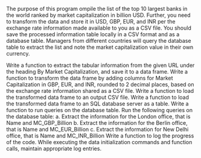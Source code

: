 The purpose of this program ompile the list of the top 10 largest banks in the world ranked by market capitalization in billion USD. Further, you need to transform the data and store it in USD, GBP, EUR, and INR per the exchange rate information made available to you as a CSV file. You should save the processed information table locally in a CSV format and as a database table. 
Managers from different countries will query the database table to extract the list and note the market capitalization value in their own currency.

Write a function to extract the tabular information from the given URL under the heading By Market Capitalization, and save it to a data frame.
Write a function to transform the data frame by adding columns for Market Capitalization in GBP, EUR, and INR, rounded to 2 decimal places, based on the exchange rate information shared as a CSV file.
Write a function to load the transformed data frame to an output CSV file.
Write a function to load the transformed data frame to an SQL database server as a table.
Write a function to run queries on the database table.
Run the following queries on the database table:
a. Extract the information for the London office, that is Name and MC_GBP_Billion
b. Extract the information for the Berlin office, that is Name and MC_EUR_Billion
c. Extract the information for New Delhi office, that is Name and MC_INR_Billion
Write a function to log the progress of the code.
While executing the data initialization commands and function calls, maintain appropriate log entries.
